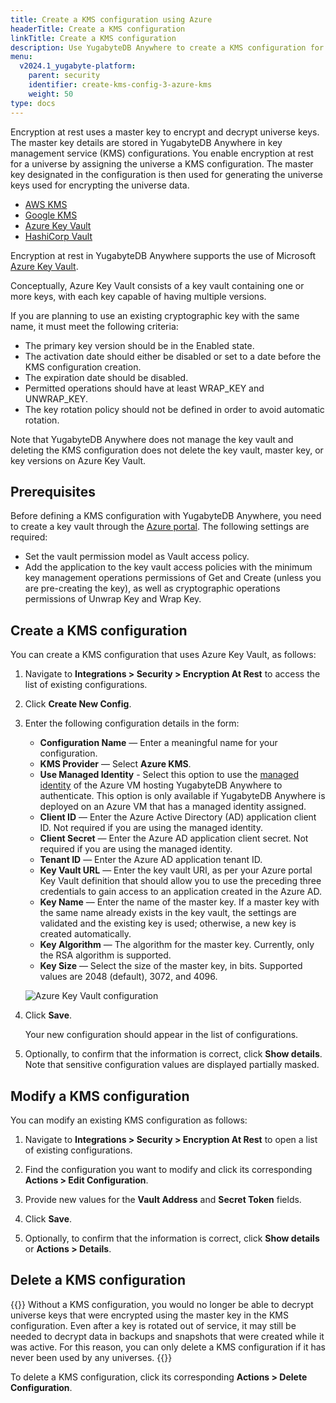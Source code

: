 ```yaml
---
title: Create a KMS configuration using Azure
headerTitle: Create a KMS configuration
linkTitle: Create a KMS configuration
description: Use YugabyteDB Anywhere to create a KMS configuration for Azure Key Vault.
menu:
  v2024.1_yugabyte-platform:
    parent: security
    identifier: create-kms-config-3-azure-kms
    weight: 50
type: docs
---
```


Encryption at rest uses a master key to encrypt and decrypt universe keys. The master key details are stored in YugabyteDB Anywhere in key management service (KMS) configurations. You enable encryption at rest for a universe by assigning the universe a KMS configuration. The master key designated in the configuration is then used for generating the universe keys used for encrypting the universe data.

<ul class="nav nav-tabs-alt nav-tabs-yb">
  <li >
    <a href="../aws-kms/" class="nav-link">
      <i class="fa-brands fa-aws" aria-hidden="true"></i>
      AWS KMS
    </a>
  </li>
  <li >
    <a href="../google-kms/" class="nav-link">
      <i class="fa-brands fa-google" aria-hidden="true"></i>
      Google KMS
    </a>
  </li>
  <li >
    <a href="../azure-kms/" class="nav-link active">
      <i class="icon-azure" aria-hidden="true"></i>
      Azure Key Vault
    </a>
  </li>
  <li >
    <a href="../hashicorp-kms/" class="nav-link">
      <i class="icon-postgres" aria-hidden="true"></i>
      HashiCorp Vault
    </a>
  </li>
</ul>

Encryption at rest in YugabyteDB Anywhere supports the use of Microsoft [Azure Key Vault](https://learn.microsoft.com/en-us/azure/key-vault/).

Conceptually, Azure Key Vault consists of a key vault containing one or more keys, with each key capable of having multiple versions.

If you are planning to use an existing cryptographic key with the same name, it must meet the following criteria:

- The primary key version should be in the Enabled state.
- The activation date should either be disabled or set to a date before the KMS configuration creation.
- The expiration date should be disabled.
- Permitted operations should have at least WRAP_KEY and UNWRAP_KEY.
- The key rotation policy should not be defined in order to avoid automatic rotation.

Note that YugabyteDB Anywhere does not manage the key vault and deleting the KMS configuration does not delete the key vault, master key, or key versions on Azure Key Vault.

## Prerequisites

Before defining a KMS configuration with YugabyteDB Anywhere, you need to create a key vault through the [Azure portal](https://docs.microsoft.com/en-us/azure/key-vault/general/quick-create-portal). The following settings are required:

- Set the vault permission model as Vault access policy.
- Add the application to the key vault access policies with the minimum key management operations permissions of Get and Create (unless you are pre-creating the key), as well as cryptographic operations permissions of Unwrap Key and Wrap Key.

## Create a KMS configuration

You can create a KMS configuration that uses Azure Key Vault, as follows:

1. Navigate to **Integrations > Security > Encryption At Rest** to access the list of existing configurations.

1. Click **Create New Config**.

1. Enter the following configuration details in the form:

    - **Configuration Name** — Enter a meaningful name for your configuration.
    - **KMS Provider** — Select **Azure KMS**.
    - **Use Managed Identity** - Select this option to use the [managed identity](https://learn.microsoft.com/en-us/entra/identity/managed-identities-azure-resources/qs-configure-portal-windows-vm) of the Azure VM hosting YugabyteDB Anywhere to authenticate. This option is only available if YugabyteDB Anywhere is deployed on an Azure VM that has a managed identity assigned.
    - **Client ID** — Enter the Azure Active Directory (AD) application client ID. Not required if you are using the managed identity.
    - **Client Secret** — Enter the Azure AD application client secret. Not required if you are using the managed identity.
    - **Tenant ID** — Enter the Azure AD application tenant ID.
    - **Key Vault URL** — Enter the key vault URI, as per your Azure portal Key Vault definition that should allow you to use the preceding three credentials to gain access to an application created in the Azure AD.
    - **Key Name** — Enter the name of the master key. If a master key with the same name already exists in the key vault, the settings are validated and the existing key is used; otherwise, a new key is created automatically.
    - **Key Algorithm** — The algorithm for the master key. Currently, only the RSA algorithm is supported.
    - **Key Size** — Select the size of the master key, in bits. Supported values are 2048 (default), 3072, and 4096.

    ![Azure Key Vault configuration](/images/yp/security/azurekms-config.png)

1. Click **Save**.

    Your new configuration should appear in the list of configurations.

1. Optionally, to confirm that the information is correct, click **Show details**. Note that sensitive configuration values are displayed partially masked.

## Modify a KMS configuration

You can modify an existing KMS configuration as follows:

1. Navigate to **Integrations > Security > Encryption At Rest** to open a list of existing configurations.

1. Find the configuration you want to modify and click its corresponding **Actions > Edit Configuration**.

1. Provide new values for the **Vault Address** and **Secret Token** fields.

1. Click **Save**.

1. Optionally, to confirm that the information is correct, click **Show details** or **Actions > Details**.

## Delete a KMS configuration

{{<note title="Note">}}
Without a KMS configuration, you would no longer be able to decrypt universe keys that were encrypted using the master key in the KMS configuration. Even after a key is rotated out of service, it may still be needed to decrypt data in backups and snapshots that were created while it was active. For this reason, you can only delete a KMS configuration if it has never been used by any universes.
{{</note>}}

To delete a KMS configuration, click its corresponding **Actions > Delete Configuration**.

